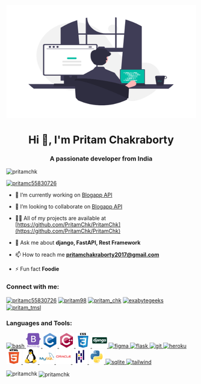 <img src="https://github.com/PritamChk/PritamChk/blob/main/undraw_Programming_re_kg9v.png" alt="Not Found" height=300 width=1920>

<h1 align="center">Hi 👋, I'm Pritam Chakraborty</h1>
<h3 align="center">A passionate developer from India</h3>

<p align="left"> <img src="https://komarev.com/ghpvc/?username=pritamchk&label=Profile%20views&color=0e75b6&style=flat" alt="pritamchk" /> </p>

<p align="left"> <a href="https://twitter.com/pritamc55830726" target="blank"><img src="https://img.shields.io/twitter/follow/pritamc55830726?logo=twitter&style=for-the-badge" alt="pritamc55830726" /></a> </p>

- 🔭 I’m currently working on [Blogapp API](https://github.com/PritamChk/BlogAPI)

- 👯 I’m looking to collaborate on [Blogapp API](https://github.com/PritamChk/BlogAPI)

- 👨‍💻 All of my projects are available at [https://github.com/PritamChk/PritamChk](https://github.com/PritamChk/PritamChk)

- 💬 Ask me about **django, FastAPI, Rest Framework**

- 📫 How to reach me **pritamchakraborty2017@gmail.com**

- ⚡ Fun fact **Foodie**

<h3 align="left">Connect with me:</h3>
<p align="left">
<a href="https://twitter.com/pritamc55830726" target="blank"><img align="center" src="https://raw.githubusercontent.com/rahuldkjain/github-profile-readme-generator/master/src/images/icons/Social/twitter.svg" alt="pritamc55830726" height="30" width="40" /></a>
<a href="https://linkedin.com/in/pritam98" target="blank"><img align="center" src="https://raw.githubusercontent.com/rahuldkjain/github-profile-readme-generator/master/src/images/icons/Social/linked-in-alt.svg" alt="pritam98" height="30" width="40" /></a>
<a href="https://instagram.com/pritam_chk" target="blank"><img align="center" src="https://raw.githubusercontent.com/rahuldkjain/github-profile-readme-generator/master/src/images/icons/Social/instagram.svg" alt="pritam_chk" height="30" width="40" /></a>
<a href="https://www.youtube.com/c/exabytegeeks" target="blank"><img align="center" src="https://raw.githubusercontent.com/rahuldkjain/github-profile-readme-generator/master/src/images/icons/Social/youtube.svg" alt="exabytegeeks" height="30" width="40" /></a>
<a href="https://www.codechef.com/users/pritam_tmsl" target="blank"><img align="center" src="https://cdn.jsdelivr.net/npm/simple-icons@3.1.0/icons/codechef.svg" alt="pritam_tmsl" height="30" width="40" /></a>
</p>

<h3 align="left">Languages and Tools:</h3>
<p align="left"> <a href="https://www.gnu.org/software/bash/" target="_blank" rel="noreferrer"> <img src="https://www.vectorlogo.zone/logos/gnu_bash/gnu_bash-icon.svg" alt="bash" width="40" height="40"/> </a> <a href="https://getbootstrap.com" target="_blank" rel="noreferrer"> <img src="https://raw.githubusercontent.com/devicons/devicon/master/icons/bootstrap/bootstrap-plain-wordmark.svg" alt="bootstrap" width="40" height="40"/> </a> <a href="https://www.cprogramming.com/" target="_blank" rel="noreferrer"> <img src="https://raw.githubusercontent.com/devicons/devicon/master/icons/c/c-original.svg" alt="c" width="40" height="40"/> </a> <a href="https://www.w3schools.com/cpp/" target="_blank" rel="noreferrer"> <img src="https://raw.githubusercontent.com/devicons/devicon/master/icons/cplusplus/cplusplus-original.svg" alt="cplusplus" width="40" height="40"/> </a> <a href="https://www.w3schools.com/css/" target="_blank" rel="noreferrer"> <img src="https://raw.githubusercontent.com/devicons/devicon/master/icons/css3/css3-original-wordmark.svg" alt="css3" width="40" height="40"/> </a> <a href="https://www.djangoproject.com/" target="_blank" rel="noreferrer"> <img src="https://raw.githubusercontent.com/devicons/devicon/master/icons/django/django-original.svg" alt="django" width="40" height="40"/> </a> <a href="https://www.figma.com/" target="_blank" rel="noreferrer"> <img src="https://www.vectorlogo.zone/logos/figma/figma-icon.svg" alt="figma" width="40" height="40"/> </a> <a href="https://flask.palletsprojects.com/" target="_blank" rel="noreferrer"> <img src="https://www.vectorlogo.zone/logos/pocoo_flask/pocoo_flask-icon.svg" alt="flask" width="40" height="40"/> </a> <a href="https://git-scm.com/" target="_blank" rel="noreferrer"> <img src="https://www.vectorlogo.zone/logos/git-scm/git-scm-icon.svg" alt="git" width="40" height="40"/> </a> <a href="https://heroku.com" target="_blank" rel="noreferrer"> <img src="https://www.vectorlogo.zone/logos/heroku/heroku-icon.svg" alt="heroku" width="40" height="40"/> </a> <a href="https://www.w3.org/html/" target="_blank" rel="noreferrer"> <img src="https://raw.githubusercontent.com/devicons/devicon/master/icons/html5/html5-original-wordmark.svg" alt="html5" width="40" height="40"/> </a> <a href="https://www.linux.org/" target="_blank" rel="noreferrer"> <img src="https://raw.githubusercontent.com/devicons/devicon/master/icons/linux/linux-original.svg" alt="linux" width="40" height="40"/> </a> <a href="https://www.mysql.com/" target="_blank" rel="noreferrer"> <img src="https://raw.githubusercontent.com/devicons/devicon/master/icons/mysql/mysql-original-wordmark.svg" alt="mysql" width="40" height="40"/> </a> <a href="https://www.oracle.com/" target="_blank" rel="noreferrer"> <img src="https://raw.githubusercontent.com/devicons/devicon/master/icons/oracle/oracle-original.svg" alt="oracle" width="40" height="40"/> </a> <a href="https://pandas.pydata.org/" target="_blank" rel="noreferrer"> <img src="https://raw.githubusercontent.com/devicons/devicon/2ae2a900d2f041da66e950e4d48052658d850630/icons/pandas/pandas-original.svg" alt="pandas" width="40" height="40"/> </a> <a href="https://www.python.org" target="_blank" rel="noreferrer"> <img src="https://raw.githubusercontent.com/devicons/devicon/master/icons/python/python-original.svg" alt="python" width="40" height="40"/> </a> <a href="https://www.sqlite.org/" target="_blank" rel="noreferrer"> <img src="https://www.vectorlogo.zone/logos/sqlite/sqlite-icon.svg" alt="sqlite" width="40" height="40"/> </a> <a href="https://tailwindcss.com/" target="_blank" rel="noreferrer"> <img src="https://www.vectorlogo.zone/logos/tailwindcss/tailwindcss-icon.svg" alt="tailwind" width="40" height="40"/> </a> </p>

<p><img align="left" src="https://github-readme-stats.vercel.app/api/top-langs?username=pritamchk&show_icons=true&locale=en&layout=compact" alt="pritamchk" /></p>

<p>&nbsp;<img align="center" src="https://github-readme-stats.vercel.app/api?username=pritamchk&show_icons=true&locale=en" alt="pritamchk" /></p>
